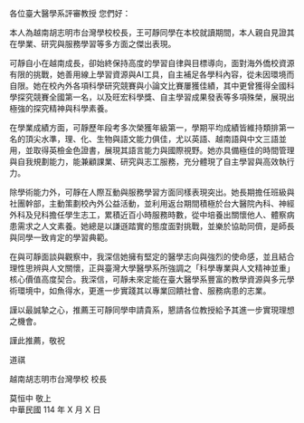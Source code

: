 各位臺大醫學系評審教授 您們好：

本人為越南胡志明市台灣學校校長，王可靜同學在本校就讀期間，本人親自見證其在學業、研究與服務學習等多方面之傑出表現。

可靜自小在越南成長，卻始終保持高度的學習自律與目標導向，面對海外僑校資源有限的挑戰，她善用線上學習資源與AI工具，自主補足各學科內容，從未因環境而自限。她在校內外各項科學研究競賽與小論文比賽屢獲佳績，其中更曾獲得全國科學探究競賽全國第一名，以及旺宏科學獎、自主學習成果發表等多項殊榮，展現出極強的探究精神與科學素養。

在學業成績方面，可靜歷年段考多次榮獲年級第一，學期平均成績皆維持類排第一名的頂尖水準，理、化、生物與語文能力俱佳，尤以英語、越南語與中文三語並用，並取得英檢金色證書，展現其語言能力與國際視野。她亦具備極佳的時間管理與自我規劃能力，能兼顧課業、研究與志工服務，充分體現了自主學習與高效執行力。

除學術能力外，可靜在人際互動與服務學習方面同樣表現突出。她長期擔任班級與社團幹部，主動策劃校內外公益活動，並利用返台期間積極於台大醫院內科、神經外科及兒科擔任學生志工，累積近百小時服務時數，從中培養出關懷他人、體察病患需求之人文素養。她總是以謙遜踏實的態度面對挑戰，並樂於協助同儕，是師長與同學一致肯定的學習典範。

在與可靜面談與觀察中，我深信她擁有堅定的醫學志向與強烈的使命感，並且結合理性思辨與人文關懷，正與臺灣大學醫學系所強調之「科學專業與人文精神並重」核心價值高度契合。我深信，可靜未來定能在臺大醫學系豐富的教學資源與多元學術環境中，如魚得水，更進一步實踐其以專業回饋社會、服務病患的志業。

謹以最誠摯之心，推薦王可靜同學申請貴系，懇請各位教授給予其進一步實現理想之機會。

謹此推薦，敬祝

道祺

越南胡志明市台灣學校 校長

莫恒中 敬上  
中華民國 114 年 X 月 X 日
